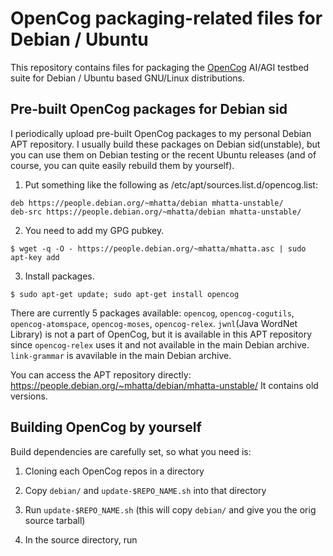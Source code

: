 # OpenCog packaging-related files for Debian / Ubuntu

This repository contains files for packaging the [OpenCog](https://github.com/opencog) AI/AGI testbed suite for Debian / Ubuntu based GNU/Linux distributions.

## Pre-built OpenCog packages for Debian sid

I periodically upload pre-built OpenCog packages to my personal Debian APT repository.  I usually build these packages on Debian sid(unstable), but you can use them on Debian testing or the recent Ubuntu releases (and of course, you can quite easily rebuild them by yourself).

1. Put something like the following as /etc/apt/sources.list.d/opencog.list:

```
deb https://people.debian.org/~mhatta/debian mhatta-unstable/
deb-src https://people.debian.org/~mhatta/debian mhatta-unstable/
```
2. You need to add my GPG pubkey.

``
$ wget -q -O - https://people.debian.org/~mhatta/mhatta.asc | sudo apt-key add
``

3. Install packages.

``
$ sudo apt-get update; sudo apt-get install opencog
``

There are currently 5 packages available: `opencog`, `opencog-cogutils`, `opencog-atomspace`, `opencog-moses`, `opencog-relex`.  `jwnl`(Java WordNet Library) is not a part of OpenCog, but it is available in this APT repository since `opencog-relex` uses it and not available in the main Debian archive.  `link-grammar` is avavilable in the main Debian archive.

You can access the APT repository directly: https://people.debian.org/~mhatta/debian/mhatta-unstable/ It contains old versions.

## Building OpenCog by yourself

Build dependencies are carefully set, so what you need is:

1. Cloning each OpenCog repos in a directory

2. Copy `debian/` and `update-$REPO_NAME.sh` into that directory

3. Run `update-$REPO_NAME.sh` (this will copy `debian/` and give you the orig source tarball)

4. In the source directory, run 
